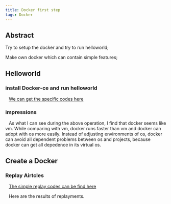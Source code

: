 ```yaml
---
title: Docker first step
tags: Docker
---
```

## Abstract
Try to setup the docker and try to run helloworld;

Make own docker which can contain simple features;

## Helloworld

### install Docker-ce and run helloworld
&ensp;
[We can get the specific codes here](https://www.runoob.com/docker)

### impressions 
&ensp;
As what I can see during the above operation, I find that docker seems like vm. While comparing with vm, docker runs faster than vm and docker can adopt with os more easily. Instead of adjusting environments of os, docker can avoid all dependent problems between os and projects, because docker can get all depedence in its virtual os.

## Create a Docker

### Replay Airtcles
&ensp;
[The simple replay codes can be find here](https://coolshell.cn/articles/17010.html)

&ensp;
Here are the results of replayments.
###  



